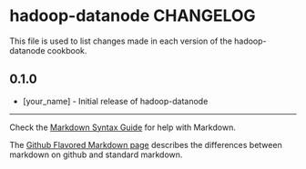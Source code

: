 hadoop-datanode CHANGELOG
=========================

This file is used to list changes made in each version of the hadoop-datanode cookbook.

0.1.0
-----
- [your_name] - Initial release of hadoop-datanode

- - -
Check the [Markdown Syntax Guide](http://daringfireball.net/projects/markdown/syntax) for help with Markdown.

The [Github Flavored Markdown page](http://github.github.com/github-flavored-markdown/) describes the differences between markdown on github and standard markdown.
